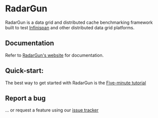 # RadarGun
RadarGun is a data grid and distributed cache benchmarking framework built to test [Infinispan](http://www.infinispan.org) and other distributed data grid platforms.

## Documentation
Refer to [RadarGun's website](http://radargun.github.io/radargun/) for documentation.

## Quick-start:
The best way to get started with RadarGun is the [Five-minute tutorial](http://radargun.github.io/radargun/getting_started/five_minute_tutorial.html)

## Report a bug
... or request a feature using our [issue tracker](https://github.com/radargun/radargun/issues)

